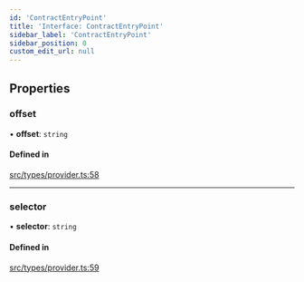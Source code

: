 ```yaml
---
id: 'ContractEntryPoint'
title: 'Interface: ContractEntryPoint'
sidebar_label: 'ContractEntryPoint'
sidebar_position: 0
custom_edit_url: null
---
```


## Properties

### offset

• **offset**: `string`

#### Defined in

[src/types/provider.ts:58](https://github.com/notV4l/starknet.js/blob/c20c3bd/src/types/provider.ts#L58)

---

### selector

• **selector**: `string`

#### Defined in

[src/types/provider.ts:59](https://github.com/notV4l/starknet.js/blob/c20c3bd/src/types/provider.ts#L59)
